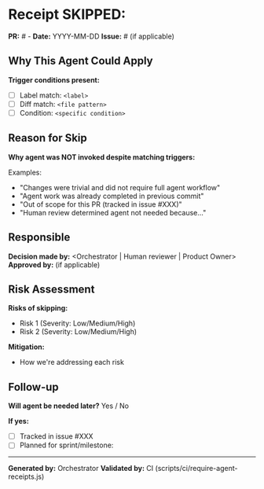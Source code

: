# Receipt SKIPPED: <AgentName>

**PR:** #<number> - <PR title>
**Date:** YYYY-MM-DD
**Issue:** #<issue> (if applicable)

## Why This Agent Could Apply

**Trigger conditions present:**
- [ ] Label match: `<label>`
- [ ] Diff match: `<file pattern>`
- [ ] Condition: `<specific condition>`

## Reason for Skip

**Why agent was NOT invoked despite matching triggers:**

<Detailed explanation of why the agent was skipped>

Examples:
- "Changes were trivial and did not require full agent workflow"
- "Agent work was already completed in previous commit"
- "Out of scope for this PR (tracked in issue #XXX)"
- "Human review determined agent not needed because..."

## Responsible

**Decision made by:** <Orchestrator | Human reviewer | Product Owner>
**Approved by:** <Name> (if applicable)

## Risk Assessment

**Risks of skipping:**
- Risk 1 (Severity: Low/Medium/High)
- Risk 2 (Severity: Low/Medium/High)

**Mitigation:**
- How we're addressing each risk

## Follow-up

**Will agent be needed later?** Yes / No

**If yes:**
- [ ] Tracked in issue #XXX
- [ ] Planned for sprint/milestone: <name>

---

**Generated by:** Orchestrator
**Validated by:** CI (scripts/ci/require-agent-receipts.js)
